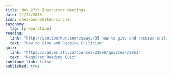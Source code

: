 ```yaml
---
title: Nov 27th Instructor Meetings
date: 11/24/2015
icon: checkbox-marked-circle
taxonomy:
  tag: [preparation]
reading:
  link: "http://scottberkun.com/essays/35-how-to-give-and-receive-criticism/"
  text: "How to Give and Receive Criticism"
quiz:
  link: "https://canvas.sfu.ca/courses/22099/quizzes/28951"
  text: "Required Reading Quiz"
continue_link: false
published: true
---
```

